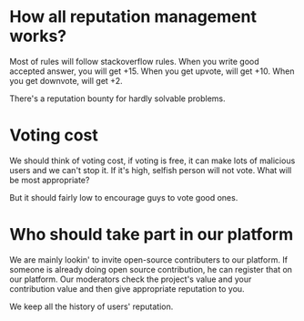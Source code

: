 # How all reputation management works?

Most of rules will follow stackoverflow rules.
When you write good accepted answer, you will get +15.
When you get upvote, will get +10.
When you get downvote, will get +2.

There's a reputation bounty for hardly solvable problems.

# Voting cost

We should think of voting cost, if voting is free, it can make lots of malicious users and we can't stop it.
If it's high, selfish person will not vote.
What will be most appropriate?

But it should fairly low to encourage guys to vote good ones.

# Who should take part in our platform

We are mainly lookin' to invite open-source contributers to our platform.
If someone is already doing open source contribution, he can register that on our platform.
Our moderators check the project's value and your contribution value and then give appropriate reputation to you.

We keep all the history of users' reputation.